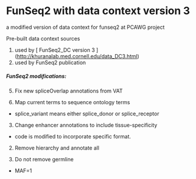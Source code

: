 # FunSeq2 with data context version 3
a modified version of data context for funseq2 at PCAWG project

Pre-built data context sources
 1. used by [ FunSeq2_DC version 3 ] (http://khuranalab.med.cornell.edu/data_DC3.html)
 2. used by FunSeq2 publication 

##### FunSeq2 modifications:
5. Fix new spliceOverlap annotations from VAT

4. Map current terms to sequence ontology terms
  * splice_variant means either splice_donor or splice_receptor
 
3. Change enhancer annotations to include tissue-specificity
  * code is modified to incorporate specific format.
 
2. Remove hierarchy and annotate all
 
1. Do not remove germline
  * MAF=1

